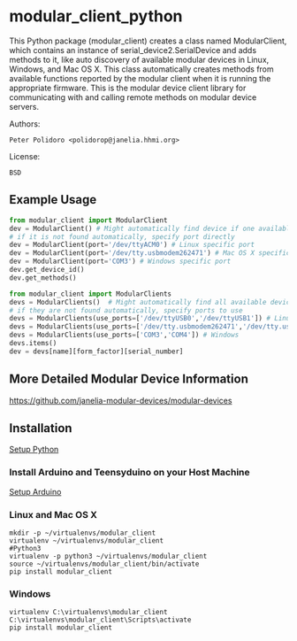# modular_client_python

This Python package (modular\_client) creates a class named
ModularClient, which contains an instance of
serial\_device2.SerialDevice and adds methods to it, like auto
discovery of available modular devices in Linux, Windows, and Mac OS
X. This class automatically creates methods from available functions
reported by the modular client when it is running the appropriate
firmware. This is the modular device client library for communicating
with and calling remote methods on modular device servers.

Authors:

    Peter Polidoro <polidorop@janelia.hhmi.org>

License:

    BSD

## Example Usage


```python
from modular_client import ModularClient
dev = ModularClient() # Might automatically find device if one available
# if it is not found automatically, specify port directly
dev = ModularClient(port='/dev/ttyACM0') # Linux specific port
dev = ModularClient(port='/dev/tty.usbmodem262471') # Mac OS X specific port
dev = ModularClient(port='COM3') # Windows specific port
dev.get_device_id()
dev.get_methods()
```

```python
from modular_client import ModularClients
devs = ModularClients()  # Might automatically find all available devices
# if they are not found automatically, specify ports to use
devs = ModularClients(use_ports=['/dev/ttyUSB0','/dev/ttyUSB1']) # Linux
devs = ModularClients(use_ports=['/dev/tty.usbmodem262471','/dev/tty.usbmodem262472']) # Mac OS X
devs = ModularClients(use_ports=['COM3','COM4']) # Windows
devs.items()
dev = devs[name][form_factor][serial_number]
```

## More Detailed Modular Device Information

<https://github.com/janelia-modular-devices/modular-devices>

## Installation

[Setup Python](https://github.com/janelia-pypi/python_setup)

### Install Arduino and Teensyduino on your Host Machine

[Setup Arduino](https://github.com/janelia-arduino/arduino_setup)

### Linux and Mac OS X

```shell
mkdir -p ~/virtualenvs/modular_client
virtualenv ~/virtualenvs/modular_client
#Python3
virtualenv -p python3 ~/virtualenvs/modular_client
source ~/virtualenvs/modular_client/bin/activate
pip install modular_client
```

### Windows

```shell
virtualenv C:\virtualenvs\modular_client
C:\virtualenvs\modular_client\Scripts\activate
pip install modular_client
```
